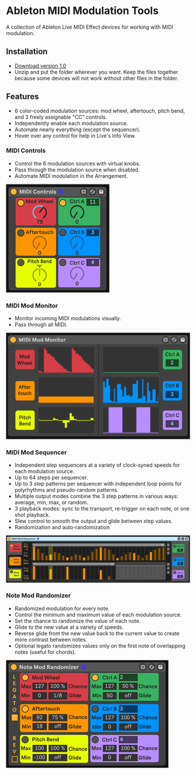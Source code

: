 # Ableton MIDI Modulation Tools

A collection of Ableton Live MIDI Effect devices for working with MIDI modulation.


## Installation

* [Download version 1.0](https://github.com/adamjmurray/ableton-midi-modulation-tools/archive/1.0.zip)
* Unzip and put the folder wherever you want. Keep the files together because some devices will not work without other files in the folder.


## Features

* 6 color-coded modulation sources: mod wheel, aftertouch, pitch bend, and 3 freely assignable "CC" controls.
* Independently enable each modulation source.
* Automate nearly everything (except the sequencer).
* Hover over any control for help in Live's Info View.


### MIDI Controls

* Control the 6 modulation sources with virtual knobs.
* Pass through the modulation source when disabled.
* Automate MIDI modulation in the Arrangement.

![screenshot](./screenshots/MIDI-Controls.png)


### MIDI Mod Monitor

* Monitor incoming MIDI modulations visually.
* Pass through all MIDI.

![screenshot](./screenshots/MIDI-Mod-Monitor.png)


### MIDI Mod Sequencer

* Independent step sequencers at a variety of clock-syned speeds for each modulation source.
* Up to 64 steps per sequencer.
* Up to 3 step patterns per sequencer with independent loop points for polyrhythms and pseudo-random patterns.
* Multiple output modes combine the 3 step patterns in various ways: average, min, max, or random.
* 3 playback modes: sync to the transport, re-trigger on each note, or one shot playback.
* Slew control to smooth the output and glide between step values.
* Randomization and auto-randomization

![screenshot](./screenshots/MIDI-Mod-Sequencer.png)


### Note Mod Randomizer

* Randomized modulation for every note.
* Control the minimum and maximum value of each modulation source.
* Set the chance to randomize the value of each note.
* Glide to the new value at a variety of speeds.
* Reverse glide from the new value back to the current value to create more contrast between notes.
* Optional legato randomizes values only on the first note of overlapping notes (useful for chords).


![screenshot](./screenshots/Note-Mod-Randomizer.png)

